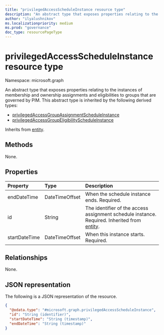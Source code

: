 ```yaml
---
title: "privilegedAccessScheduleInstance resource type"
description: "An abstract type that exposes properties relating to the instances of membership and ownership assignments and eligibilities to groups that are governed by PIM."
author: "ilyalushnikov"
ms.localizationpriority: medium
ms.prod: "governance"
doc_type: resourcePageType
---
```


# privilegedAccessScheduleInstance resource type

Namespace: microsoft.graph

An abstract type that exposes properties relating to the instances of membership and ownership assignments and eligibilities to groups that are governed by PIM. This abstract type is inherited by the following derived types:
+ [privilegedAccessGroupAssignmentScheduleInstance](privilegedaccessgroupassignmentscheduleinstance.md)
+ [privilegedAccessGroupEligibilityScheduleInstance](privilegedaccessgroupeligibilityscheduleinstance.md)

Inherits from [entity](../resources/entity.md).

## Methods
None.

## Properties
|Property|Type|Description|
|:---|:---|:---|
|endDateTime|DateTimeOffset|When the schedule instance ends. Required.|
|id|String|The identifier of the access assignment schedule instance. Required. Inherited from [entity](../resources/entity.md).|
|startDateTime|DateTimeOffset|When this instance starts. Required.|

## Relationships
None.

## JSON representation
The following is a JSON representation of the resource.
<!-- {
  "blockType": "resource",
  "keyProperty": "id",
  "@odata.type": "microsoft.graph.privilegedAccessScheduleInstance",
  "baseType": "microsoft.graph.entity",
  "openType": false
}
-->
``` json
{
  "@odata.type": "#microsoft.graph.privilegedAccessScheduleInstance",
  "id": "String (identifier)",
  "startDateTime": "String (timestamp)",
  "endDateTime": "String (timestamp)"
}
```

